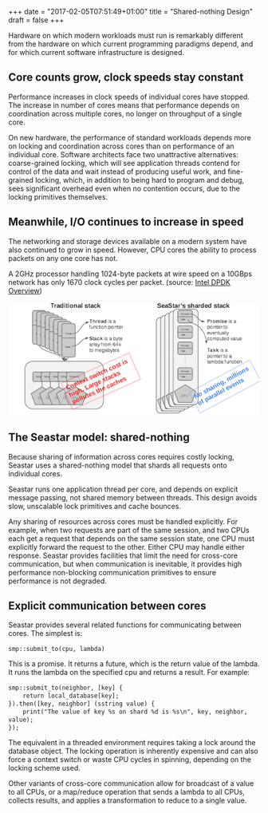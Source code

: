 +++
date = "2017-02-05T07:51:49+01:00"
title = "Shared-nothing Design"
draft = false
+++

Hardware on which modern workloads must run is remarkably different from the hardware on which current programming paradigms depend, and for which current software infrastructure is designed.


## Core counts grow, clock speeds stay constant

Performance increases in clock speeds of individual cores have stopped. The increase in number of cores means that performance depends on coordination across multiple cores, no longer on throughput of a single core.

On new hardware, the performance of standard workloads depends more on locking and coordination across cores than on performance of an individual core. Software architects face two unattractive alternatives: coarse-grained locking, which will see application threads contend for control of the data and wait instead of producing useful work, and fine-grained locking, which, in addition to being hard to program and debug, sees significant overhead even when no contention occurs, due to the locking primitives themselves.

## Meanwhile, I/O continues to increase in speed

The networking and storage devices available on a modern system have also continued to grow in speed. However, CPU cores the ability to process packets on any one core has not.

A 2GHz processor handling 1024-byte packets at wire speed on a 10GBps network has only 1670 clock cycles per packet. (source: [Intel DPDK Overview](http://www.intel.com/content/dam/www/public/us/en/documents/presentation/dpdk-packet-processing-ia-overview-presentation.pdf))

![memcache](/shared-nothing-design.png)

## The Seastar model: shared-nothing

Because sharing of information across cores requires costly locking, Seastar uses a shared-nothing model that shards all requests onto individual cores.

Seastar runs one application thread per core, and depends on explicit message passing, not shared memory between threads. This design avoids slow, unscalable lock primitives and cache bounces.

Any sharing of resources across cores must be handled explicitly. For example, when two requests are part of the same session, and two CPUs each get a request that depends on the same session state, one CPU must explicitly forward the request to the other. Either CPU may handle either response. Seastar provides facilities that limit the need for cross-core communication, but when communication is inevitable, it provides high performance non-blocking communication primitives to ensure performance is not degraded.

## Explicit communication between cores

Seastar provides several related functions for communicating between cores. The simplest is:

```
smp::submit_to(cpu, lambda)
```
This is a promise. It returns a future, which is the return value of the lambda. It runs the lambda on the specified cpu and returns a result. For example:
```
smp::submit_to(neighbor, [key] {
	return local_database[key];
}).then([key, neighbor] (sstring value) {
	print("The value of key %s on shard %d is %s\n", key, neighbor, value);
});
```
The equivalent in a threaded environment requires taking a lock around the database object. The locking operation is inherently expensive and can also force a context switch or waste CPU cycles in spinning, depending on the locking scheme used.

Other variants of cross-core communication allow for broadcast of a value to all CPUs, or a map/reduce operation that sends a lambda to all CPUs, collects results, and applies a transformation to reduce to a single value.

